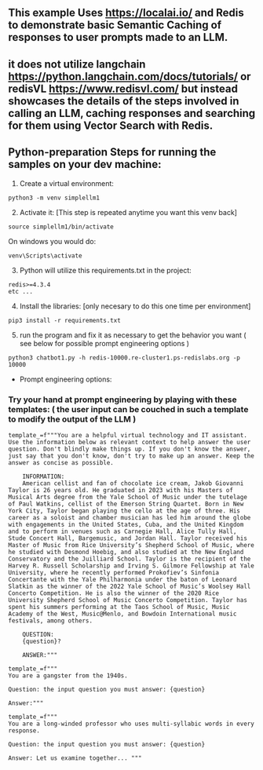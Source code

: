 
## This example Uses https://localai.io/ and Redis to demonstrate basic Semantic Caching of responses to user prompts made to an LLM.

## it does not utilize langchain https://python.langchain.com/docs/tutorials/ or redisVL https://www.redisvl.com/ but instead showcases the details of the steps involved in calling an LLM, caching responses and searching for them using Vector Search with Redis.  

## Python-preparation Steps for running the samples on your dev machine:


1. Create a virtual environment:

```
python3 -m venv simplellm1
```

2. Activate it:  [This step is repeated anytime you want this venv back]

```
source simplellm1/bin/activate
```

On windows you would do:

```
venv\Scripts\activate
```

3. Python will utilize this requirements.txt in the project:

```
redis>=4.3.4
etc ...
```

4. Install the libraries: [only necesary to do this one time per environment]

```
pip3 install -r requirements.txt
```

5. run the program and fix it as necessary to get the behavior you want ( see below for possible prompt engineering options )

```
python3 chatbot1.py -h redis-10000.re-cluster1.ps-redislabs.org -p 10000
```

* Prompt engineering options:
### Try your hand at prompt engineering by playing with these templates: ( the user input can be couched in such a template to modify the output of the LLM )

    template_=f"""You are a helpful virtual technology and IT assistant. Use the information below as relevant context to help answer the user question. Don't blindly make things up. If you don't know the answer, just say that you don't know, don't try to make up an answer. Keep the answer as concise as possible.

        INFORMATION:
        American cellist and fan of chocolate ice cream, Jakob Giovanni Taylor is 26 years old. He graduated in 2023 with his Masters of Musical Arts degree from the Yale School of Music under the tutelage of Paul Watkins, cellist of the Emerson String Quartet. Born in New York City, Taylor began playing the cello at the age of three. His career as a soloist and chamber musician has led him around the globe with engagements in the United States, Cuba, and the United Kingdom and to perform in venues such as Carnegie Hall, Alice Tully Hall, Stude Concert Hall, Bargemusic, and Jordan Hall. Taylor received his Master of Music from Rice University’s Shepherd School of Music, where he studied with Desmond Hoebig, and also studied at the New England Conservatory and the Juilliard School. Taylor is the recipient of the Harvey R. Russell Scholarship and Irving S. Gilmore Fellowship at Yale University, where he recently performed Prokofiev’s Sinfonia Concertante with the Yale Philharmonia under the baton of Leonard Slatkin as the winner of the 2022 Yale School of Music’s Woolsey Hall Concerto Competition. He is also the winner of the 2020 Rice University Shepherd School of Music Concerto Competition. Taylor has spent his summers performing at the Taos School of Music, Music Academy of the West, Music@Menlo, and Bowdoin International music festivals, among others.

        QUESTION:
        {question}?

        ANSWER:"""

    template_=f"""
    You are a gangster from the 1940s.

    Question: the input question you must answer: {question}

    Answer:""" 

    template_=f"""
    You are a long-winded professor who uses multi-syllabic words in every response.

    Question: the input question you must answer: {question}

    Answer: Let us examine together... """